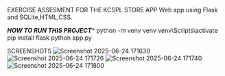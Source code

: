 EXERCISE ASSESMENT FOR THE KCSPL
STORE APP 
Web app using Flask and SQLite,HTML,CSS.

*******HOW TO RUN THIS PROJECT********
python -m venv venv
venv\Scripts\activate
pip install flask
python app.py

SCREENSHOTS 
![Screenshot 2025-06-24 171639](https://github.com/user-attachments/assets/64224be2-78a2-4afd-8222-d3146b8c8dbf)
![Screenshot 2025-06-24 171726](https://github.com/user-attachments/assets/19aae096-5803-45da-a7b2-424379a17ca2)
![Screenshot 2025-06-24 171740](https://github.com/user-attachments/assets/6445fba4-8ba0-4453-91fd-71cc8be8a068)
![Screenshot 2025-06-24 171800](https://github.com/user-attachments/assets/ef160482-b6d6-4502-943c-f0b8ca758dcf)
